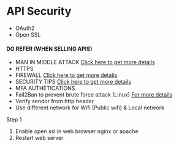 # API Security

<ul>
  <li>OAuth2</li>
  <li>Open SSL</li>
</ul>
<h4>DO REFER (WHEN SELLING APIS)</h4>
<ul>
  <li>MAN IN MIDDLE ATTACK <a href="https://www.fortinet.com/resources/cyberglossary/man-in-the-middle-attack" target="_blank">Click here to get more details</a></li>
  <li>HTTPS</li>
  <li>FIREWALL <a href="https://geekflare.com/network-firewall-intro-and-products/" target="_blank">Click here to get more details</a></li>
  <li>SECURITY TIPS <a href="https://phoenixnap.com/kb/server-security-tips" target="_blank">Click here to get more details</a></li>
  <li>MFA AUTHETICATIONS</li>
  <li>Fail2Ban to prevent brute force attack (Linux) <a href="https://phoenixnap.com/kb/prevent-brute-force-attacks">For more details</a></li>
  <li>Verify sendor from http header</li>
  <li>Use different network for Wifi (Public wifi) & Local network</li>
</ul>
Step 1
<br>
<ol>
  <li>Enable open ssl in web browser nginx or apache</li>
  <li>Restart web server</li>
</ol>
<br>






